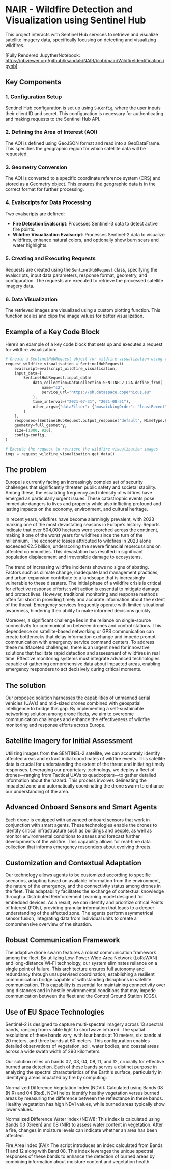 # NAIR - Wildfire Detection and Visualization using Sentinel Hub

This project interacts with Sentinel Hub services to retrieve and visualize satellite imagery data, specifically focusing on detecting and visualizing wildfires.

[Fully Rendered JupytherNotebook: https://nbviewer.org/github/ksanda5/NAIR/blob/main/WildfireIdentification.ipynb]
## Key Components

### 1. Configuration Setup
Sentinel Hub configuration is set up using `SHConfig`, where the user inputs their client ID and secret. This configuration is necessary for authenticating and making requests to the Sentinel Hub API.

### 2. Defining the Area of Interest (AOI)
The AOI is defined using GeoJSON format and read into a GeoDataFrame. This specifies the geographic region for which satellite data will be requested.

### 3. Geometry Conversion
The AOI is converted to a specific coordinate reference system (CRS) and stored as a Geometry object. This ensures the geographic data is in the correct format for further processing.

### 4. Evalscripts for Data Processing
Two evalscripts are defined:
- **Fire Detection Evalscript**: Processes Sentinel-3 data to detect active fire points.
- **Wildfire Visualization Evalscript**: Processes Sentinel-2 data to visualize wildfires, enhance natural colors, and optionally show burn scars and water highlights.

### 5. Creating and Executing Requests
Requests are created using the `SentinelHubRequest` class, specifying the evalscripts, input data parameters, response format, geometry, and configuration. The requests are executed to retrieve the processed satellite imagery data.

### 6. Data Visualization
The retrieved images are visualized using a custom plotting function. This function scales and clips the image values for better visualization.

## Example of a Key Code Block

Here’s an example of a key code block that sets up and executes a request for wildfire visualization:

```python
# Create a SentinelHubRequest object for wildfire visualization using the wildfire visualization evalscript
request_wildfire_visualisation = SentinelHubRequest(
    evalscript=evalscript_wildfire_visualisation,
    input_data=[
        SentinelHubRequest.input_data(
            data_collection=DataCollection.SENTINEL2_L2A.define_from(
                name="s2",
                service_url="https://sh.dataspace.copernicus.eu"
            ),
            time_interval=("2021-07-31", "2021-08-31"),
            other_args={"dataFilter": {"mosaickingOrder": "leastRecent"}},
        )
    ],
    responses=[SentinelHubRequest.output_response("default", MimeType.PNG)],
    geometry=full_geometry,
    size=[1000, 920],
    config=config,
)

# Execute the request to retrieve the wildfire visualization images
imgs = request_wildfire_visualisation.get_data()
```

## The problem

Europe is currently facing an increasingly complex set of security challenges that significantly threaten public safety and societal stability. Among these, the escalating frequency and intensity of wildfires have emerged as particularly urgent issues. These catastrophic events pose immediate dangers to lives and property while also inflicting profound and lasting impacts on the economy, environment, and cultural heritage. 

In recent years, wildfires have become alarmingly prevalent, with 2023 marking one of the most devastating seasons in Europe’s history. Reports indicate that over 504,000 hectares were scorched across the continent, making it one of the worst years for wildfires since the turn of the millennium. The economic losses attributed to wildfires in 2023 alone exceeded €2.5 billion, underscoring the severe financial repercussions on affected communities. This devastation has resulted in significant population displacement and irreversible damage to ecosystems. 

The trend of increasing wildfire incidents shows no signs of abating. Factors such as climate change, inadequate land management practices, and urban expansion contribute to a landscape that is increasingly vulnerable to these disasters. The initial phase of a wildfire crisis is critical for effective response efforts; swift action is essential to mitigate damage and protect lives. However, traditional monitoring and response methods often fall short in providing timely and accurate information about the extent of the threat. Emergency services frequently operate with limited situational awareness, hindering their ability to make informed decisions quickly. 

Moreover, a significant challenge lies in the reliance on single-source connectivity for communication between drones and control stations. This dependence on satellite-based networking or GPS communication can create bottlenecks that delay information exchange and impede prompt communication with emergency service command centers. To address these multifaceted challenges, there is an urgent need for innovative solutions that facilitate rapid detection and assessment of wildfires in real time. Effective monitoring systems must integrate advanced technologies capable of gathering comprehensive data about impacted areas, enabling emergency responders to act decisively during critical moments. 

## The solution

Our proposed solution harnesses the capabilities of unmanned aerial vehicles (UAVs) and mid-sized drones combined with geospatial intelligence to bridge this gap. By implementing a self-sustainable networking solution among drone fleets, we aim to overcome communication challenges and enhance the effectiveness of wildfire monitoring and response efforts across Europe.

## Satellite Imagery for Initial Assessment

Utilizing images from the SENTINEL-2 satellite, we can accurately identify affected areas and extract initial coordinates of wildfire events. This satellite data is crucial for understanding the extent of the threat and initiating timely responses. Leveraging our proprietary technology, we deploy a fleet of drones—ranging from Tactical UAVs to quadcopters—to gather detailed information about the hazard. This process involves delineating the impacted zone and automatically coordinating the drone swarm to enhance our understanding of the area.

## Advanced Onboard Sensors and Smart Agents

Each drone is equipped with advanced onboard sensors that work in conjunction with smart agents. These technologies enable the drones to identify critical infrastructure such as buildings and people, as well as monitor environmental conditions to assess and forecast further developments of the wildfire. This capability allows for real-time data collection that informs emergency responders about evolving threats.

## Customization and Contextual Adaptation

Our technology allows agents to be customized according to specific scenarios, adapting based on available information from the environment, the nature of the emergency, and the connectivity status among drones in the fleet. This adaptability facilitates the exchange of contextual knowledge through a Distributed Reinforcement Learning model designed for embedded devices. As a result, we can identify and prioritize critical Points of Interest (POIs), providing granular information that leads to a deeper understanding of the affected zone. The agents perform asymmetrical sensor fusion, integrating data from individual units to create a comprehensive overview of the situation.

## Robust Communication Framework

The adaptive drone swarm features a robust communication framework among the fleet. By utilizing Low-Power Wide-Area Network (LoRaWAN) and long-distance Wi-Fi technology, our system eliminates reliance on a single point of failure. This architecture ensures full autonomy and redundancy through unsupervised coordination, establishing a resilient communication bridge capable of withstanding disruptions in satellite communication. This capability is essential for maintaining connectivity over long distances and in hostile environmental conditions that may impede communication between the fleet and the Control Ground Station (CGS).

## Use of EU Space Technologies

Sentinel-2 is designed to capture multi-spectral imagery across 13 spectral bands, ranging from visible light to shortwave infrared. The spatial resolutions of these bands vary, with four bands at 10 meters, six bands at 20 meters, and three bands at 60 meters. This configuration enables detailed observations of vegetation, soil, water bodies, and coastal areas across a wide swath width of 290 kilometers. 

Our solution relies on bands 02, 03, 04, 08, 11, and 12, crucially for effective burned area detection. Each of these bands serves a distinct purpose in analyzing the spectral characteristics of the Earth's surface, particularly in identifying areas impacted by fire by computing:

Normalized Difference Vegetation Index (NDVI): Calculated using Bands 08 (NIR) and 04 (Red), NDVI helps identify healthy vegetation versus burned areas by measuring the difference between the reflectance in these bands. Healthy vegetation has high NDVI values, while burned areas typically show lower values.

Normalized Difference Water Index (NDWI): This index is calculated using Bands 03 (Green) and 08 (NIR) to assess water content in vegetation. After a fire, changes in moisture levels can indicate whether an area has been affected.

Fire Area Index (FAI): The script introduces an index calculated from Bands 11 and 12 along with Band 08. This index leverages the unique spectral responses of these bands to enhance the detection of burned areas by combining information about moisture content and vegetation health.
